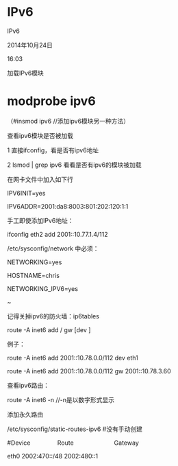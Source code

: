 # IPv6

IPv6

2014年10月24日

16:03

加载IPv6模块

# modprobe ipv6

（#insmod ipv6 //添加ipv6模块另一种方法）

查看ipv6模块是否被加载

1 直接ifconfig，看是否有ipv6地址

2 lsmod | grep ipv6 看看是否有ipv6的模块被加载

在网卡文件中加入如下行

IPV6INIT=yes

IPV6ADDR=2001:da8:8003:801:202:120:1:1

手工即使添加IPv6地址：

ifconfig eth2 add 2001::10.77.1.4/112

/etc/sysconfig/network 中必须：

NETWORKING=yes

HOSTNAME=chris

NETWORKING_IPV6=yes

~

记得关掉ipv6的防火墙：ip6tables

route -A inet6 add / gw [dev ]

例子：

route -A inet6 add 2001::10.78.0.0/112 dev eth1

route -A inet6 add 2001::10.78.0.0/112 gw 2001::10.78.3.60

查看ipv6路由：

route -A inet6 -n //-n是以数字形式显示

添加永久路由

/etc/sysconfig/static-routes-ipv6 #没有手动创建

#Device                Route                        Gateway

eth0 2002:470::/48 2002:480::1